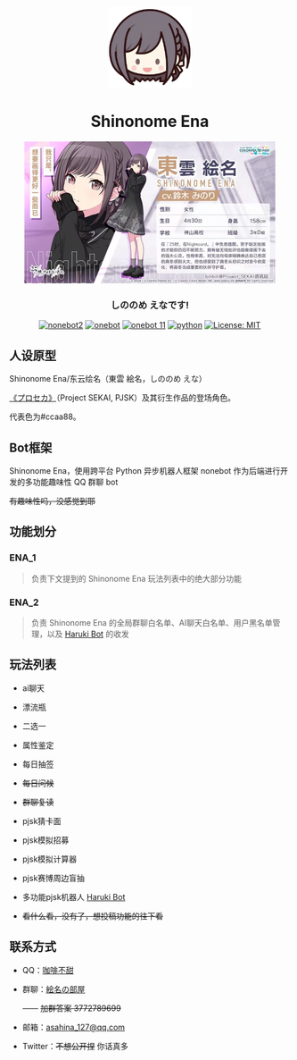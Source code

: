<div align="center">
<img src="/images/ena_qute_head.png" alt="icon" width="150px"/>
<h1 align="center">Shinonome Ena</h1>
<img src="/images/ena.jpg" alt="icon" width="450px"/>
<h3 align="center">しののめ えなです!</h3>

[![nonebot2](https://img.shields.io/static/v1?label=nonebot&message=v2.4.2&color=red)](https://v2.nonebot.dev/)
[![onebot](https://img.shields.io/static/v1?label=adapters&message=onebot&color=green)](https://onebot.adapters.nonebot.dev/)
[![onebot 11](https://img.shields.io/static/v1?label=onebot&message=v11&color=white)](https://11.onebot.dev)
[![python](https://img.shields.io/static/v1?label=python&message=3.13.2&color=blue)](https://docs.python.org/zh-cn/3.13)
[![License: MIT](https://img.shields.io/badge/License-MIT-yellow.svg)](https://opensource.org/licenses/MIT)

</div>

## 人设原型

Shinonome Ena/东云绘名（東雲 絵名，しののめ えな）

[《プロセカ》](https://www.colorfulstage.com)（Project SEKAI, PJSK）及其衍生作品的登场角色。

代表色为#ccaa88。

## Bot框架

Shinonome Ena，使用跨平台 Python 异步机器人框架 nonebot 作为后端进行开发的多功能趣味性 QQ 群聊 bot

~~有趣味性吗，没感觉到耶~~

## 功能划分

### ENA_1

>负责下文提到的 Shinonome Ena 玩法列表中的绝大部分功能

### ENA_2

>负责 Shinonome Ena 的全局群聊白名单、AI聊天白名单、用户黑名单管理，以及 [Haruki Bot](https://docs.haruki.seiunx.com) 的收发

## 玩法列表

- ai聊天

- 漂流瓶

- 二选一

- 属性鉴定

- 每日抽签

- ~~每日问候~~

- ~~群聊复读~~

- pjsk猜卡面

- pjsk模拟招募

- pjsk模拟计算器

- pjsk赛博周边盲抽

- 多功能pjsk机器人 [Haruki Bot](https://docs.haruki.seiunx.com)

- ~~看什么看，没有了，想投稿功能的往下看~~

## 联系方式

- QQ：[咖啡不甜](https://qm.qq.com/q/WprffRheM4)

- 群聊：[絵名の部屋](https://qm.qq.com/q/HCCXnhlyKc)

    —— ~~加群答案 3772789699~~

- 邮箱：<asahina_127@qq.com>

- Twitter：~~不想公开捏~~ 你话真多